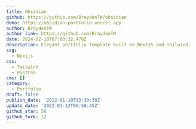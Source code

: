 ```yaml
---
title: Obsidian
github: https://github.com/BraydenTW/obsidian
demo: https://obsidian-portfolio.vercel.app
author: BraydenTW
author_link: https://github.com/BraydenTW
date: 2024-02-18T07:00:32.478Z
description: Elegant portfolio template built on NextJS and Tailwind.
ssg:
  - Nextjs
css:
  - Tailwind
  - PostCSS
cms: []
category:
  - Portfolio
draft: false
publish_date: '2022-01-10T13:39:38Z'
update_date: '2022-01-12T00:58:45Z'
github_star: 56
github_fork: 12
---
```

